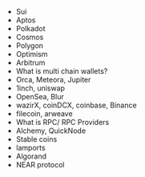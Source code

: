 - Sui
- Aptos
- Polkadot
- Cosmos
- Polygon
- Optimism
- Arbitrum
- What is multi chain wallets?
- Orca, Meteora, Jupiter
- 1inch, uniswap
- OpenSea, Blur
- wazirX, coinDCX, coinbase, Binance
- filecoin, arweave
- What is RPC/ RPC Providers
- Alchemy, QuickNode
- Stable coins
- lamports
- Algorand
- NEAR protocol
